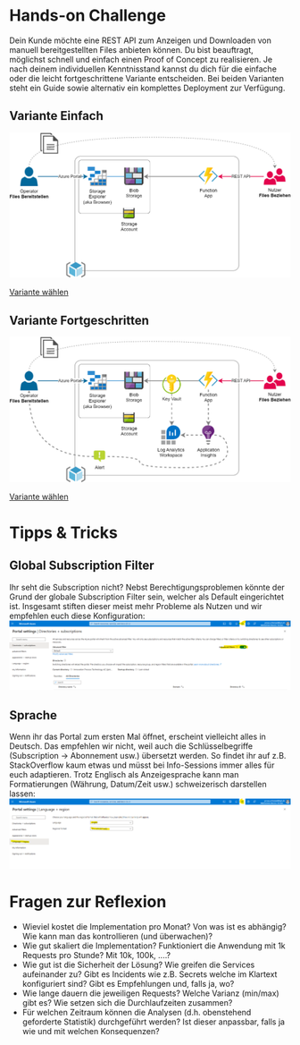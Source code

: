 # Hands-on Challenge
Dein Kunde möchte eine REST API zum Anzeigen und Downloaden von manuell bereitgestellten Files anbieten können. Du bist beauftragt, möglichst schnell und einfach einen Proof of Concept zu realisieren.
Je nach deinem individuellen Kenntnisstand kannst du dich für die einfache oder die leicht fortgeschrittene Variante entscheiden. Bei beiden Varianten steht ein Guide sowie alternativ ein komplettes Deployment zur Verfügung.

## Variante Einfach

[![Architektur-Basic](doc/Architektur-Basic.drawio.png)](./basic/README.md)

[Variante wählen](./basic/README.md)

## Variante Fortgeschritten

[![Architektur-Advanced](doc/Architektur-Advanced.drawio.png)](./advanced/README.md)

[Variante wählen](./advanced/README.md)

# Tipps & Tricks

## Global Subscription Filter
Ihr seht die Subscription nicht? Nebst Berechtigungsproblemen könnte der Grund der globale Subscription Filter sein, welcher als Default eingerichtet ist. Insgesamt stiften dieser meist mehr Probleme als Nutzen und wir empfehlen euch diese Konfiguration:
![](doc/portal-global-subscription-filter.png)

## Sprache
Wenn ihr das Portal zum ersten Mal öffnet, erscheint vielleicht alles in Deutsch. Das empfehlen wir nicht, weil auch die Schlüsselbegriffe (Subscription -> Abonnement usw.) übersetzt werden. So findet ihr auf z.B. StackOverflow kaum etwas und müsst bei Info-Sessions immer alles für euch adaptieren. Trotz Englisch als Anzeigesprache kann man Formatierungen (Währung, Datum/Zeit usw.) schweizerisch darstellen lassen:
![](doc/portal-language-config.png)

# Fragen zur Reflexion

- Wieviel kostet die Implementation pro Monat? Von was ist es abhängig? Wie kann man das kontrollieren (und überwachen)?
- Wie gut skaliert die Implementation? Funktioniert die Anwendung mit 1k Requests pro Stunde? Mit 10k, 100k, ....?
- Wie gut ist die Sicherheit der Lösung? Wie greifen die Services aufeinander zu? Gibt es Incidents wie z.B. Secrets welche im Klartext konfiguriert sind? Gibt es Empfehlungen und, falls ja, wo?
- Wie lange dauern die jeweiligen Requests? Welche Varianz (min/max) gibt es? Wie setzen sich die Durchlaufzeiten zusammen?
- Für welchen Zeitraum können die Analysen (d.h. obenstehend geforderte Statistik) durchgeführt werden? Ist dieser anpassbar, falls ja wie und mit welchen Konsequenzen?